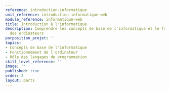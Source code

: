 ```yaml
---
reference: introduction-informatique
unit_reference: introduction-informatique-web
module_reference: informatique-web
title: Introduction à l'informatique
description: Comprendre les concepts de base de l'informatique et le fonctionnement
  des ordinateurs
porposition_projet: ''
topics:
- Concepts de base de l'informatique
- Fonctionnement de l'ordinateur
- Rôle des langages de programmation
skill_level_reference: ''
image: ''
published: true
order: 2
layout: parts
---
```

